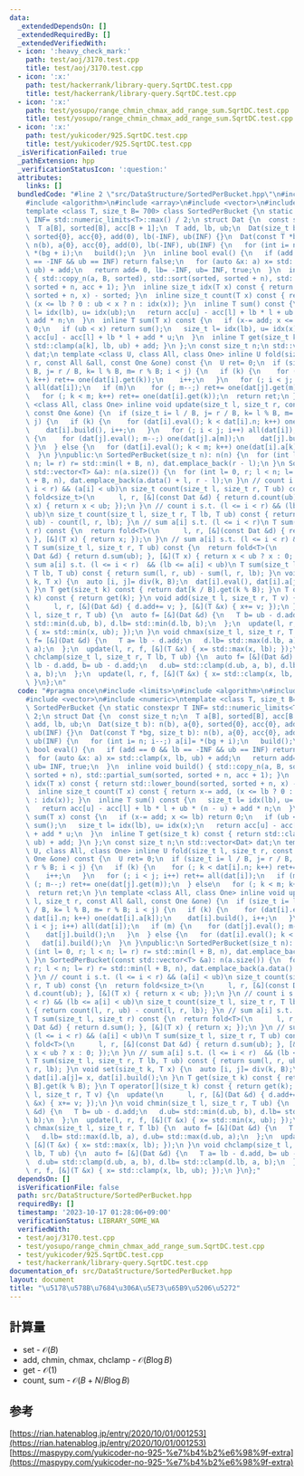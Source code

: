 ```yaml
---
data:
  _extendedDependsOn: []
  _extendedRequiredBy: []
  _extendedVerifiedWith:
  - icon: ':heavy_check_mark:'
    path: test/aoj/3170.test.cpp
    title: test/aoj/3170.test.cpp
  - icon: ':x:'
    path: test/hackerrank/library-query.SqrtDC.test.cpp
    title: test/hackerrank/library-query.SqrtDC.test.cpp
  - icon: ':x:'
    path: test/yosupo/range_chmin_chmax_add_range_sum.SqrtDC.test.cpp
    title: test/yosupo/range_chmin_chmax_add_range_sum.SqrtDC.test.cpp
  - icon: ':x:'
    path: test/yukicoder/925.SqrtDC.test.cpp
    title: test/yukicoder/925.SqrtDC.test.cpp
  _isVerificationFailed: true
  _pathExtension: hpp
  _verificationStatusIcon: ':question:'
  attributes:
    links: []
  bundledCode: "#line 2 \"src/DataStructure/SortedPerBucket.hpp\"\n#include <limits>\n\
    #include <algorithm>\n#include <array>\n#include <vector>\n#include <numeric>\n\
    template <class T, size_t B= 700> class SortedPerBucket {\n static constexpr T\
    \ INF= std::numeric_limits<T>::max() / 2;\n struct Dat {\n  const size_t n;\n\
    \  T a[B], sorted[B], acc[B + 1];\n  T add, lb, ub;\n  Dat(size_t b): n(b), a{0},\
    \ sorted{0}, acc{0}, add(0), lb(-INF), ub(INF) {}\n  Dat(const T *bg, size_t b):\
    \ n(b), a{0}, acc{0}, add(0), lb(-INF), ub(INF) {\n   for (int i= n; i--;) a[i]=\
    \ *(bg + i);\n   build();\n  }\n  inline bool eval() {\n   if (add == 0 && lb\
    \ == -INF && ub == INF) return false;\n   for (auto &x: a) x= std::clamp(x, lb,\
    \ ub) + add;\n   return add= 0, lb= -INF, ub= INF, true;\n  }\n  inline void build()\
    \ { std::copy_n(a, B, sorted), std::sort(sorted, sorted + n), std::partial_sum(sorted,\
    \ sorted + n, acc + 1); }\n  inline size_t idx(T x) const { return std::lower_bound(sorted,\
    \ sorted + n, x) - sorted; }\n  inline size_t count(T x) const { return x-= add,\
    \ (x <= lb ? 0 : ub < x ? n : idx(x)); }\n  inline T sum() const {\n   size_t\
    \ l= idx(lb), u= idx(ub);\n   return acc[u] - acc[l] + lb * l + ub * (n - u) +\
    \ add * n;\n  }\n  inline T sum(T x) const {\n   if (x-= add; x <= lb) return\
    \ 0;\n   if (ub < x) return sum();\n   size_t l= idx(lb), u= idx(x);\n   return\
    \ acc[u] - acc[l] + lb * l + add * u;\n  }\n  inline T get(size_t k) const { return\
    \ std::clamp(a[k], lb, ub) + add; }\n };\n const size_t n;\n std::vector<Dat>\
    \ dat;\n template <class U, class All, class One> inline U fold(size_t l, size_t\
    \ r, const All &all, const One &one) const {\n  U ret= 0;\n  if (size_t i= l /\
    \ B, j= r / B, k= l % B, m= r % B; i < j) {\n   if (k) {\n    for (; k < dat[i].n;\
    \ k++) ret+= one(dat[i].get(k));\n    i++;\n   }\n   for (; i < j; i++) ret+=\
    \ all(dat[i]);\n   if (m)\n    for (; m--;) ret+= one(dat[j].get(m));\n  } else\n\
    \   for (; k < m; k++) ret+= one(dat[i].get(k));\n  return ret;\n }\n template\
    \ <class All, class One> inline void update(size_t l, size_t r, const All &all,\
    \ const One &one) {\n  if (size_t i= l / B, j= r / B, k= l % B, m= r % B; i <\
    \ j) {\n   if (k) {\n    for (dat[i].eval(); k < dat[i].n; k++) one(dat[i].a[k]);\n\
    \    dat[i].build(), i++;\n   }\n   for (; i < j; i++) all(dat[i]);\n   if (m)\
    \ {\n    for (dat[j].eval(); m--;) one(dat[j].a[m]);\n    dat[j].build();\n  \
    \ }\n  } else {\n   for (dat[i].eval(); k < m; k++) one(dat[i].a[k]);\n   dat[i].build();\n\
    \  }\n }\npublic:\n SortedPerBucket(size_t n): n(n) {\n  for (int l= 0, r; l <\
    \ n; l= r) r= std::min(l + B, n), dat.emplace_back(r - l);\n }\n SortedPerBucket(const\
    \ std::vector<T> &a): n(a.size()) {\n  for (int l= 0, r; l < n; l= r) r= std::min(l\
    \ + B, n), dat.emplace_back(a.data() + l, r - l);\n }\n // count i s.t. (l <=\
    \ i < r) && (a[i] < ub)\n size_t count(size_t l, size_t r, T ub) const {\n  return\
    \ fold<size_t>(\n      l, r, [&](const Dat &d) { return d.count(ub); }, [&](T\
    \ x) { return x < ub; });\n }\n // count i s.t. (l <= i < r) && (lb <= a[i] <\
    \ ub)\n size_t count(size_t l, size_t r, T lb, T ub) const { return count(l, r,\
    \ ub) - count(l, r, lb); }\n // sum a[i] s.t. (l <= i < r)\n T sum(size_t l, size_t\
    \ r) const {\n  return fold<T>(\n      l, r, [&](const Dat &d) { return d.sum();\
    \ }, [&](T x) { return x; });\n }\n // sum a[i] s.t. (l <= i < r) && (a[i] < ub)\n\
    \ T sum(size_t l, size_t r, T ub) const {\n  return fold<T>(\n      l, r, [&](const\
    \ Dat &d) { return d.sum(ub); }, [&](T x) { return x < ub ? x : 0; });\n }\n //\
    \ sum a[i] s.t. (l <= i < r)  && (lb <= a[i] < ub)\n T sum(size_t l, size_t r,\
    \ T lb, T ub) const { return sum(l, r, ub) - sum(l, r, lb); }\n void set(size_t\
    \ k, T x) {\n  auto [i, j]= div(k, B);\n  dat[i].eval(), dat[i].a[j]= x, dat[i].build();\n\
    \ }\n T get(size_t k) const { return dat[k / B].get(k % B); }\n T operator[](size_t\
    \ k) const { return get(k); }\n void add(size_t l, size_t r, T v) {\n  update(\n\
    \      l, r, [&](Dat &d) { d.add+= v; }, [&](T &x) { x+= v; });\n }\n void chmin(size_t\
    \ l, size_t r, T ub) {\n  auto f= [&](Dat &d) {\n   T b= ub - d.add;\n   d.ub=\
    \ std::min(d.ub, b), d.lb= std::min(d.lb, b);\n  };\n  update(l, r, f, [&](T &x)\
    \ { x= std::min(x, ub); });\n }\n void chmax(size_t l, size_t r, T lb) {\n  auto\
    \ f= [&](Dat &d) {\n   T a= lb - d.add;\n   d.lb= std::max(d.lb, a), d.ub= std::max(d.ub,\
    \ a);\n  };\n  update(l, r, f, [&](T &x) { x= std::max(x, lb); });\n }\n void\
    \ chclamp(size_t l, size_t r, T lb, T ub) {\n  auto f= [&](Dat &d) {\n   T a=\
    \ lb - d.add, b= ub - d.add;\n   d.ub= std::clamp(d.ub, a, b), d.lb= std::clamp(d.lb,\
    \ a, b);\n  };\n  update(l, r, f, [&](T &x) { x= std::clamp(x, lb, ub); });\n\
    \ }\n};\n"
  code: "#pragma once\n#include <limits>\n#include <algorithm>\n#include <array>\n\
    #include <vector>\n#include <numeric>\ntemplate <class T, size_t B= 700> class\
    \ SortedPerBucket {\n static constexpr T INF= std::numeric_limits<T>::max() /\
    \ 2;\n struct Dat {\n  const size_t n;\n  T a[B], sorted[B], acc[B + 1];\n  T\
    \ add, lb, ub;\n  Dat(size_t b): n(b), a{0}, sorted{0}, acc{0}, add(0), lb(-INF),\
    \ ub(INF) {}\n  Dat(const T *bg, size_t b): n(b), a{0}, acc{0}, add(0), lb(-INF),\
    \ ub(INF) {\n   for (int i= n; i--;) a[i]= *(bg + i);\n   build();\n  }\n  inline\
    \ bool eval() {\n   if (add == 0 && lb == -INF && ub == INF) return false;\n \
    \  for (auto &x: a) x= std::clamp(x, lb, ub) + add;\n   return add= 0, lb= -INF,\
    \ ub= INF, true;\n  }\n  inline void build() { std::copy_n(a, B, sorted), std::sort(sorted,\
    \ sorted + n), std::partial_sum(sorted, sorted + n, acc + 1); }\n  inline size_t\
    \ idx(T x) const { return std::lower_bound(sorted, sorted + n, x) - sorted; }\n\
    \  inline size_t count(T x) const { return x-= add, (x <= lb ? 0 : ub < x ? n\
    \ : idx(x)); }\n  inline T sum() const {\n   size_t l= idx(lb), u= idx(ub);\n\
    \   return acc[u] - acc[l] + lb * l + ub * (n - u) + add * n;\n  }\n  inline T\
    \ sum(T x) const {\n   if (x-= add; x <= lb) return 0;\n   if (ub < x) return\
    \ sum();\n   size_t l= idx(lb), u= idx(x);\n   return acc[u] - acc[l] + lb * l\
    \ + add * u;\n  }\n  inline T get(size_t k) const { return std::clamp(a[k], lb,\
    \ ub) + add; }\n };\n const size_t n;\n std::vector<Dat> dat;\n template <class\
    \ U, class All, class One> inline U fold(size_t l, size_t r, const All &all, const\
    \ One &one) const {\n  U ret= 0;\n  if (size_t i= l / B, j= r / B, k= l % B, m=\
    \ r % B; i < j) {\n   if (k) {\n    for (; k < dat[i].n; k++) ret+= one(dat[i].get(k));\n\
    \    i++;\n   }\n   for (; i < j; i++) ret+= all(dat[i]);\n   if (m)\n    for\
    \ (; m--;) ret+= one(dat[j].get(m));\n  } else\n   for (; k < m; k++) ret+= one(dat[i].get(k));\n\
    \  return ret;\n }\n template <class All, class One> inline void update(size_t\
    \ l, size_t r, const All &all, const One &one) {\n  if (size_t i= l / B, j= r\
    \ / B, k= l % B, m= r % B; i < j) {\n   if (k) {\n    for (dat[i].eval(); k <\
    \ dat[i].n; k++) one(dat[i].a[k]);\n    dat[i].build(), i++;\n   }\n   for (;\
    \ i < j; i++) all(dat[i]);\n   if (m) {\n    for (dat[j].eval(); m--;) one(dat[j].a[m]);\n\
    \    dat[j].build();\n   }\n  } else {\n   for (dat[i].eval(); k < m; k++) one(dat[i].a[k]);\n\
    \   dat[i].build();\n  }\n }\npublic:\n SortedPerBucket(size_t n): n(n) {\n  for\
    \ (int l= 0, r; l < n; l= r) r= std::min(l + B, n), dat.emplace_back(r - l);\n\
    \ }\n SortedPerBucket(const std::vector<T> &a): n(a.size()) {\n  for (int l= 0,\
    \ r; l < n; l= r) r= std::min(l + B, n), dat.emplace_back(a.data() + l, r - l);\n\
    \ }\n // count i s.t. (l <= i < r) && (a[i] < ub)\n size_t count(size_t l, size_t\
    \ r, T ub) const {\n  return fold<size_t>(\n      l, r, [&](const Dat &d) { return\
    \ d.count(ub); }, [&](T x) { return x < ub; });\n }\n // count i s.t. (l <= i\
    \ < r) && (lb <= a[i] < ub)\n size_t count(size_t l, size_t r, T lb, T ub) const\
    \ { return count(l, r, ub) - count(l, r, lb); }\n // sum a[i] s.t. (l <= i < r)\n\
    \ T sum(size_t l, size_t r) const {\n  return fold<T>(\n      l, r, [&](const\
    \ Dat &d) { return d.sum(); }, [&](T x) { return x; });\n }\n // sum a[i] s.t.\
    \ (l <= i < r) && (a[i] < ub)\n T sum(size_t l, size_t r, T ub) const {\n  return\
    \ fold<T>(\n      l, r, [&](const Dat &d) { return d.sum(ub); }, [&](T x) { return\
    \ x < ub ? x : 0; });\n }\n // sum a[i] s.t. (l <= i < r)  && (lb <= a[i] < ub)\n\
    \ T sum(size_t l, size_t r, T lb, T ub) const { return sum(l, r, ub) - sum(l,\
    \ r, lb); }\n void set(size_t k, T x) {\n  auto [i, j]= div(k, B);\n  dat[i].eval(),\
    \ dat[i].a[j]= x, dat[i].build();\n }\n T get(size_t k) const { return dat[k /\
    \ B].get(k % B); }\n T operator[](size_t k) const { return get(k); }\n void add(size_t\
    \ l, size_t r, T v) {\n  update(\n      l, r, [&](Dat &d) { d.add+= v; }, [&](T\
    \ &x) { x+= v; });\n }\n void chmin(size_t l, size_t r, T ub) {\n  auto f= [&](Dat\
    \ &d) {\n   T b= ub - d.add;\n   d.ub= std::min(d.ub, b), d.lb= std::min(d.lb,\
    \ b);\n  };\n  update(l, r, f, [&](T &x) { x= std::min(x, ub); });\n }\n void\
    \ chmax(size_t l, size_t r, T lb) {\n  auto f= [&](Dat &d) {\n   T a= lb - d.add;\n\
    \   d.lb= std::max(d.lb, a), d.ub= std::max(d.ub, a);\n  };\n  update(l, r, f,\
    \ [&](T &x) { x= std::max(x, lb); });\n }\n void chclamp(size_t l, size_t r, T\
    \ lb, T ub) {\n  auto f= [&](Dat &d) {\n   T a= lb - d.add, b= ub - d.add;\n \
    \  d.ub= std::clamp(d.ub, a, b), d.lb= std::clamp(d.lb, a, b);\n  };\n  update(l,\
    \ r, f, [&](T &x) { x= std::clamp(x, lb, ub); });\n }\n};"
  dependsOn: []
  isVerificationFile: false
  path: src/DataStructure/SortedPerBucket.hpp
  requiredBy: []
  timestamp: '2023-10-17 01:28:06+09:00'
  verificationStatus: LIBRARY_SOME_WA
  verifiedWith:
  - test/aoj/3170.test.cpp
  - test/yosupo/range_chmin_chmax_add_range_sum.SqrtDC.test.cpp
  - test/yukicoder/925.SqrtDC.test.cpp
  - test/hackerrank/library-query.SqrtDC.test.cpp
documentation_of: src/DataStructure/SortedPerBucket.hpp
layout: document
title: "\u5178\u578B\u7684\u306A\u5E73\u65B9\u5206\u5272"
---
```

## 計算量
 - set - $\mathcal{O}(B)$
 - add, chmin, chmax, chclamp - $\mathcal{O}(B \log B)$
 - get - $\mathcal{O}(1)$
 - count, sum - $\mathcal{O}(B + N/B \log B)$
 
## 参考
[https://rian.hatenablog.jp/entry/2020/10/01/001253](https://rian.hatenablog.jp/entry/2020/10/01/001253) \
[https://maspypy.com/yukicoder-no-925-%e7%b4%b2%e6%98%9f-extra](https://maspypy.com/yukicoder-no-925-%e7%b4%b2%e6%98%9f-extra)
